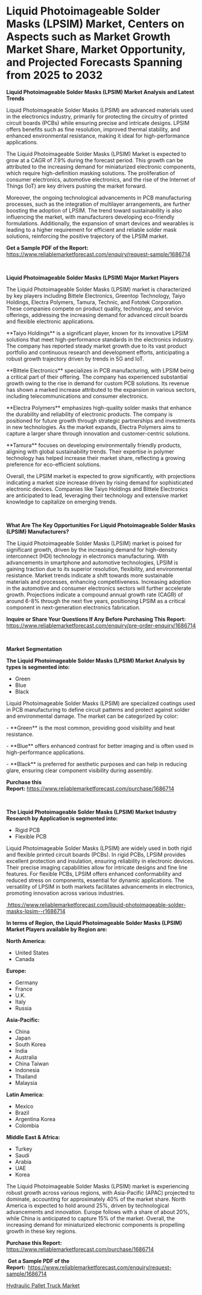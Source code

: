 <p><h1>Liquid Photoimageable Solder Masks (LPSIM) Market, Centers on Aspects such as Market Growth Market Share, Market Opportunity, and Projected Forecasts Spanning from 2025 to 2032</h1></p><p><strong>Liquid Photoimageable Solder Masks (LPSIM) Market Analysis and Latest Trends</strong></p>
<p><p>Liquid Photoimageable Solder Masks (LPSIM) are advanced materials used in the electronics industry, primarily for protecting the circuitry of printed circuit boards (PCBs) while ensuring precise and intricate designs. LPSIM offers benefits such as fine resolution, improved thermal stability, and enhanced environmental resistance, making it ideal for high-performance applications.</p><p>The Liquid Photoimageable Solder Masks (LPSIM) Market is expected to grow at a CAGR of 7.9% during the forecast period. This growth can be attributed to the increasing demand for miniaturized electronic components, which require high-definition masking solutions. The proliferation of consumer electronics, automotive electronics, and the rise of the Internet of Things (IoT) are key drivers pushing the market forward. </p><p>Moreover, the ongoing technological advancements in PCB manufacturing processes, such as the integration of multilayer arrangements, are further boosting the adoption of LPSIM. The trend toward sustainability is also influencing the market, with manufacturers developing eco-friendly formulations. Additionally, the expansion of smart devices and wearables is leading to a higher requirement for efficient and reliable solder mask solutions, reinforcing the positive trajectory of the LPSIM market.</p></p>
<p><strong>Get a Sample PDF of the Report:&nbsp;</strong> <a href="https://www.reliablemarketforecast.com/enquiry/request-sample/1686714?utm_campaign=3298&utm_medium=2&utm_source=Github&utm_content=ia&utm_term=26032025&utm_id=liquid-photoimageable-solder-masks-lpsim">https://www.reliablemarketforecast.com/enquiry/request-sample/1686714</a></p>
<p>&nbsp;</p>
<p><strong>Liquid Photoimageable Solder Masks (LPSIM) Major Market Players</strong></p>
<p><p>The Liquid Photoimageable Solder Masks (LPSIM) market is characterized by key players including Bittele Electronics, Greentop Technology, Taiyo Holdings, Electra Polymers, Tamura, Technic, and Fototek Corporation. These companies compete on product quality, technology, and service offerings, addressing the increasing demand for advanced circuit boards and flexible electronic applications.</p><p>**Taiyo Holdings** is a significant player, known for its innovative LPSIM solutions that meet high-performance standards in the electronics industry. The company has reported steady market growth due to its vast product portfolio and continuous research and development efforts, anticipating a robust growth trajectory driven by trends in 5G and IoT.</p><p>**Bittele Electronics** specializes in PCB manufacturing, with LPSIM being a critical part of their offering. The company has experienced substantial growth owing to the rise in demand for custom PCB solutions. Its revenue has shown a marked increase attributed to the expansion in various sectors, including telecommunications and consumer electronics.</p><p>**Electra Polymers** emphasizes high-quality solder masks that enhance the durability and reliability of electronic products. The company is positioned for future growth through strategic partnerships and investments in new technologies. As the market expands, Electra Polymers aims to capture a larger share through innovation and customer-centric solutions.</p><p>**Tamura** focuses on developing environmentally friendly products, aligning with global sustainability trends. Their expertise in polymer technology has helped increase their market share, reflecting a growing preference for eco-efficient solutions.</p><p>Overall, the LPSIM market is expected to grow significantly, with projections indicating a market size increase driven by rising demand for sophisticated electronic devices. Companies like Taiyo Holdings and Bittele Electronics are anticipated to lead, leveraging their technology and extensive market knowledge to capitalize on emerging trends.</p></p>
<p>&nbsp;</p>
<p><strong>What Are The Key Opportunities For Liquid Photoimageable Solder Masks (LPSIM) Manufacturers?</strong></p>
<p><p>The Liquid Photoimageable Solder Masks (LPSIM) market is poised for significant growth, driven by the increasing demand for high-density interconnect (HDI) technology in electronics manufacturing. With advancements in smartphone and automotive technologies, LPSIM is gaining traction due to its superior resolution, flexibility, and environmental resistance. Market trends indicate a shift towards more sustainable materials and processes, enhancing competitiveness. Increasing adoption in the automotive and consumer electronics sectors will further accelerate growth. Projections indicate a compound annual growth rate (CAGR) of around 6-8% through the next five years, positioning LPSIM as a critical component in next-generation electronics fabrication.</p></p>
<p><strong>Inquire or Share Your Questions If Any Before Purchasing This Report:</strong> <a href="https://www.reliablemarketforecast.com/enquiry/pre-order-enquiry/1686714?utm_campaign=3298&utm_medium=2&utm_source=Github&utm_content=ia&utm_term=26032025&utm_id=liquid-photoimageable-solder-masks-lpsim">https://www.reliablemarketforecast.com/enquiry/pre-order-enquiry/1686714</a></p>
<p>&nbsp;</p>
<p><strong>Market Segmentation</strong></p>
<p><strong>The Liquid Photoimageable Solder Masks (LPSIM) Market Analysis by types is segmented into:</strong></p>
<p><ul><li>Green</li><li>Blue</li><li>Black</li></ul></p>
<p><p>Liquid Photoimageable Solder Masks (LPSIM) are specialized coatings used in PCB manufacturing to define circuit patterns and protect against solder and environmental damage. The market can be categorized by color: </p><p>- **Green** is the most common, providing good visibility and heat resistance. </p><p>- **Blue** offers enhanced contrast for better imaging and is often used in high-performance applications. </p><p>- **Black** is preferred for aesthetic purposes and can help in reducing glare, ensuring clear component visibility during assembly.</p></p>
<p><strong>Purchase this Report:&nbsp;</strong><a href="https://www.reliablemarketforecast.com/purchase/1686714?utm_campaign=3298&utm_medium=2&utm_source=Github&utm_content=ia&utm_term=26032025&utm_id=liquid-photoimageable-solder-masks-lpsim">https://www.reliablemarketforecast.com/purchase/1686714</a></p>
<p>&nbsp;</p>
<p><strong>The Liquid Photoimageable Solder Masks (LPSIM) Market Industry Research by Application is segmented into:</strong></p>
<p><ul><li>Rigid PCB</li><li>Flexible PCB</li></ul></p>
<p><p>Liquid Photoimageable Solder Masks (LPSIM) are widely used in both rigid and flexible printed circuit boards (PCBs). In rigid PCBs, LPSIM provides excellent protection and insulation, ensuring reliability in electronic devices. Their precise imaging capabilities allow for intricate designs and fine line features. For flexible PCBs, LPSIM offers enhanced conformability and reduced stress on components, essential for dynamic applications. The versatility of LPSIM in both markets facilitates advancements in electronics, promoting innovation across various industries.</p></p>
<p><a href="https://www.reliablemarketforecast.com/liquid-photoimageable-solder-masks-lpsim--r1686714?utm_campaign=3298&utm_medium=2&utm_source=Github&utm_content=ia&utm_term=26032025&utm_id=liquid-photoimageable-solder-masks-lpsim">&nbsp;https://www.reliablemarketforecast.com/liquid-photoimageable-solder-masks-lpsim--r1686714</a></p>
<p><strong>In terms of Region, the Liquid Photoimageable Solder Masks (LPSIM) Market Players available by Region are:</strong></p>
<p>
    <p> <strong> North America: </strong>
        <ul>
            <li>United States</li>
            <li>Canada</li>
        </ul>
        </p> 
    <p> <strong> Europe: </strong>
        <ul>
            <li>Germany</li>
            <li>France</li>
            <li>U.K.</li>
            <li>Italy</li>
            <li>Russia</li>
        </ul>
        </p> 
    <p> <strong> Asia-Pacific: </strong>
        <ul>
            <li>China</li>
            <li>Japan</li>
            <li>South Korea</li>
            <li>India</li>
            <li>Australia</li>
            <li>China Taiwan</li>
            <li>Indonesia</li>
            <li>Thailand</li>
            <li>Malaysia</li>
        </ul>
        </p> 
    <p> <strong> Latin America: </strong>
        <ul>
            <li>Mexico</li>
            <li>Brazil</li>
            <li>Argentina Korea</li>
            <li>Colombia</li>
        </ul>
        </p> 
    <p> <strong> Middle East & Africa: </strong>
        <ul>
            <li>Turkey</li>
            <li>Saudi</li>
            <li>Arabia</li>
            <li>UAE</li>
            <li>Korea</li>
        </ul>
    </p>
    </p>
<p><p>The Liquid Photoimageable Solder Masks (LPSIM) market is experiencing robust growth across various regions, with Asia-Pacific (APAC) projected to dominate, accounting for approximately 40% of the market share. North America is expected to hold around 25%, driven by technological advancements and innovation. Europe follows with a share of about 20%, while China is anticipated to capture 15% of the market. Overall, the increasing demand for miniaturized electronic components is propelling growth in these key regions.</p></p>
<p><strong>Purchase this Report: </strong><a href="https://www.reliablemarketforecast.com/purchase/1686714?utm_campaign=3298&utm_medium=2&utm_source=Github&utm_content=ia&utm_term=26032025&utm_id=liquid-photoimageable-solder-masks-lpsim">https://www.reliablemarketforecast.com/purchase/1686714</a></p>
<p>&nbsp;<strong>Get a Sample PDF of the Report:&nbsp;&nbsp;</strong><a href="https://www.reliablemarketforecast.com/enquiry/request-sample/1686714?utm_campaign=3298&utm_medium=2&utm_source=Github&utm_content=ia&utm_term=26032025&utm_id=liquid-photoimageable-solder-masks-lpsim">https://www.reliablemarketforecast.com/enquiry/request-sample/1686714</a></p>
<p><strong></strong></p>
<p><p><a href="https://github.com/wynonachirei9/Market-Research-Report-List-1/blob/main/hydraulic-pallet-truck-market.md?utm_campaign=3298&utm_medium=2&utm_source=Github&utm_content=ia&utm_term=26032025&utm_id=liquid-photoimageable-solder-masks-lpsim">Hydraulic Pallet Truck Market</a></p></p>